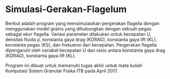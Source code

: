 # Simulasi-Gerakan-Flagelum
Berikut adalah program yang mensimulasikan pergerakan flagella dengan menggunakan model grains yang dihubungkan dengan sebuah pegas sebagai ekor flagella. Variasi parameter dilakukan untuk kecepatan U, densitas fluida ρ, konstanta gaya drag (KDRAG), konstanta gaya lift (KL), konstanta pegas (KS), dan frekuensi dari kecepatan. Pergerakan flagella dipengaruhi oleh variabel kecepatan U dan rasio antara konstanta gaya drag (KDRAG), konstanta gaya lift (KL).

Program ini dibuat untuk memenuhi tugas akhir untuk mata kuliah Komputasi Sistem Granular Fisika ITB pada April 2017.
